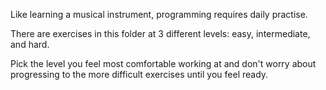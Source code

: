 Like learning a musical instrument, programming requires daily practise.

There are exercises in this folder at 3 different levels: easy, intermediate, and hard.

Pick the level you feel most comfortable working at and don't worry about progressing to the more difficult exercises until you feel ready.
